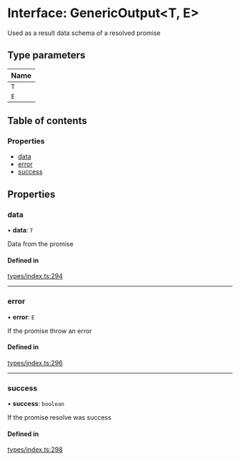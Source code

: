 # Interface: GenericOutput<T, E\>

Used as a result data schema of a resolved promise

## Type parameters

| Name |
| :------ |
| `T` |
| `E` |

## Table of contents

### Properties

- [data](GenericOutput.md#data)
- [error](GenericOutput.md#error)
- [success](GenericOutput.md#success)

## Properties

### data

• **data**: `T`

Data from the promise

#### Defined in

[types/index.ts:294](https://github.com/nevermined-io/react-components/blob/cbb6826/catalog/src/types/index.ts#L294)

___

### error

• **error**: `E`

If the promise throw an error

#### Defined in

[types/index.ts:296](https://github.com/nevermined-io/react-components/blob/cbb6826/catalog/src/types/index.ts#L296)

___

### success

• **success**: `boolean`

If the promise resolve was success

#### Defined in

[types/index.ts:298](https://github.com/nevermined-io/react-components/blob/cbb6826/catalog/src/types/index.ts#L298)
